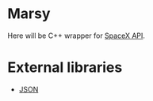 # Marsy

Here will be C++ wrapper for [SpaceX API](https://github.com/r-spacex/SpaceX-API).

# External libraries
 * [JSON](https://github.com/nlohmann/json)